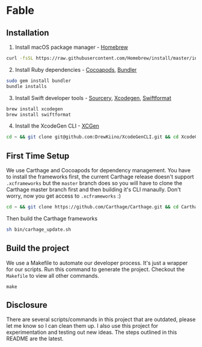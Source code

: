 

# Fable

## Installation

1. Install macOS package manager - [Homebrew](https://brew.sh/)
```bash
curl -fsSL https://raw.githubusercontent.com/Homebrew/install/master/install | ruby
```
2. Install Ruby dependencies - [Cocoapods](https://cocoapods.org/), [Bundler](https://bundler.io/)
```bash
sudo gem install bundler
bundle installs
```
3. Install Swift developer tools - [Sourcery](https://github.com/krzysztofzablocki/Sourcery), [Xcodegen](https://github.com/yonaskolb/XcodeGen), [Swiftformat](https://github.com/nicklockwood/SwiftFormat)
```bash
brew install xcodegen
brew install swiftformat
```
4. Install the XcodeGen CLI - [XCGen](https://github.com/DrewKiino/XcodeGenCLI)
```bash
cd ~ && git clone git@github.com:DrewKiino/XcodeGenCLI.git && cd XcodeGenCLI && make build
```

## First Time Setup

We use Carthage and Cocoapods for dependency management. You have to install the frameworks first, the current Carthage release doesn't support
`.xcframeworks` but the `master` branch does so you will have to clone the Carthage master branch first and then building it's CLI manaully.
Don't worry, now you get access to `.xcframeworks` :)
```bash
cd ~ && git clone https://github.com/Carthage/Carthage.git && cd Carthage && make install
```

Then build the Carthage frameworks
```bash
sh bin/carhage_update.sh
```

## Build the project

We use a Makefile to automate our developer process. It's just a wrapper for our scripts. Run this command to generate the project. 
Checkout the `Makefile` to view all other commands.
```
make
```

## Disclosure

There are several scripts/commands in this project that are outdated, please let me know so I can clean them up. I also use
this project for experimentation and testing out new ideas. The steps outlined in this README are the latest.
